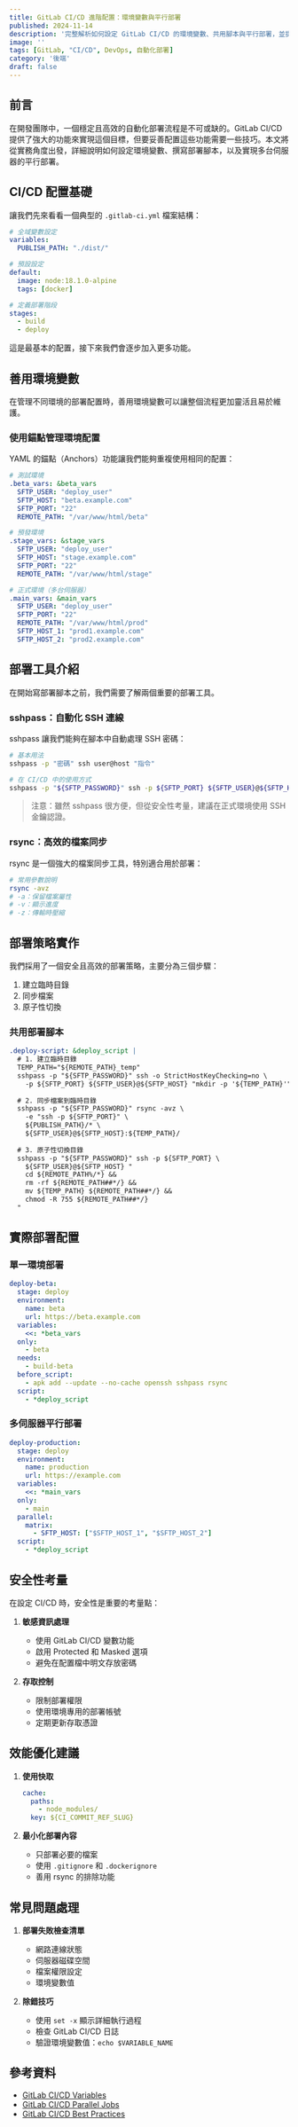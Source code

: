 ```yaml
---
title: GitLab CI/CD 進階配置：環境變數與平行部署
published: 2024-11-14
description: '完整解析如何設定 GitLab CI/CD 的環境變數、共用腳本與平行部署，並提供實用的部署策略和範例。'
image: ''
tags: [GitLab, "CI/CD", DevOps, 自動化部署]
category: '後端'
draft: false 
---
```


## 前言

在開發團隊中，一個穩定且高效的自動化部署流程是不可或缺的。GitLab CI/CD 提供了強大的功能來實現這個目標，但要妥善配置這些功能需要一些技巧。本文將從實務角度出發，詳細說明如何設定環境變數、撰寫部署腳本，以及實現多台伺服器的平行部署。

## CI/CD 配置基礎

讓我們先來看看一個典型的 `.gitlab-ci.yml` 檔案結構：

```yaml
# 全域變數設定
variables:
  PUBLISH_PATH: "./dist/"

# 預設設定
default:
  image: node:18.1.0-alpine
  tags: [docker]

# 定義部署階段
stages:
  - build
  - deploy
```

這是最基本的配置，接下來我們會逐步加入更多功能。

## 善用環境變數

在管理不同環境的部署配置時，善用環境變數可以讓整個流程更加靈活且易於維護。

### 使用錨點管理環境配置

YAML 的錨點（Anchors）功能讓我們能夠重複使用相同的配置：

```yaml
# 測試環境
.beta_vars: &beta_vars
  SFTP_USER: "deploy_user"
  SFTP_HOST: "beta.example.com"
  SFTP_PORT: "22"
  REMOTE_PATH: "/var/www/html/beta"

# 預發環境
.stage_vars: &stage_vars
  SFTP_USER: "deploy_user"
  SFTP_HOST: "stage.example.com"
  SFTP_PORT: "22"
  REMOTE_PATH: "/var/www/html/stage"

# 正式環境（多台伺服器）
.main_vars: &main_vars
  SFTP_USER: "deploy_user"
  SFTP_PORT: "22"
  REMOTE_PATH: "/var/www/html/prod"
  SFTP_HOST_1: "prod1.example.com"
  SFTP_HOST_2: "prod2.example.com"
```

## 部署工具介紹

在開始寫部署腳本之前，我們需要了解兩個重要的部署工具。

### sshpass：自動化 SSH 連線

sshpass 讓我們能夠在腳本中自動處理 SSH 密碼：

```bash
# 基本用法
sshpass -p "密碼" ssh user@host "指令"

# 在 CI/CD 中的使用方式
sshpass -p "${SFTP_PASSWORD}" ssh -p ${SFTP_PORT} ${SFTP_USER}@${SFTP_HOST} "指令"
```

> 注意：雖然 sshpass 很方便，但從安全性考量，建議在正式環境使用 SSH 金鑰認證。

### rsync：高效的檔案同步

rsync 是一個強大的檔案同步工具，特別適合用於部署：

```bash
# 常用參數說明
rsync -avz
# -a：保留檔案屬性
# -v：顯示進度
# -z：傳輸時壓縮
```

## 部署策略實作

我們採用了一個安全且高效的部署策略，主要分為三個步驟：

1. 建立臨時目錄
2. 同步檔案
3. 原子性切換

### 共用部署腳本

```yaml
.deploy-script: &deploy_script |
  # 1. 建立臨時目錄
  TEMP_PATH="${REMOTE_PATH}_temp"
  sshpass -p "${SFTP_PASSWORD}" ssh -o StrictHostKeyChecking=no \
    -p ${SFTP_PORT} ${SFTP_USER}@${SFTP_HOST} "mkdir -p '${TEMP_PATH}'"
  
  # 2. 同步檔案到臨時目錄
  sshpass -p "${SFTP_PASSWORD}" rsync -avz \
    -e "ssh -p ${SFTP_PORT}" \
    ${PUBLISH_PATH}/* \
    ${SFTP_USER}@${SFTP_HOST}:${TEMP_PATH}/
  
  # 3. 原子性切換目錄
  sshpass -p "${SFTP_PASSWORD}" ssh -p ${SFTP_PORT} \
    ${SFTP_USER}@${SFTP_HOST} "
    cd ${REMOTE_PATH%/*} &&
    rm -rf ${REMOTE_PATH##*/} &&
    mv ${TEMP_PATH} ${REMOTE_PATH##*/} &&
    chmod -R 755 ${REMOTE_PATH##*/}
  "
```

## 實際部署配置

### 單一環境部署

```yaml
deploy-beta:
  stage: deploy
  environment:
    name: beta
    url: https://beta.example.com
  variables:
    <<: *beta_vars
  only:
    - beta
  needs:
    - build-beta
  before_script:
    - apk add --update --no-cache openssh sshpass rsync
  script:
    - *deploy_script
```

### 多伺服器平行部署

```yaml
deploy-production:
  stage: deploy
  environment:
    name: production
    url: https://example.com
  variables:
    <<: *main_vars
  only:
    - main
  parallel:
    matrix:
      - SFTP_HOST: ["$SFTP_HOST_1", "$SFTP_HOST_2"]
  script:
    - *deploy_script
```

## 安全性考量

在設定 CI/CD 時，安全性是重要的考量點：

1. **敏感資訊處理**
   - 使用 GitLab CI/CD 變數功能
   - 啟用 Protected 和 Masked 選項
   - 避免在配置檔中明文存放密碼

2. **存取控制**
   - 限制部署權限
   - 使用環境專用的部署帳號
   - 定期更新存取憑證

## 效能優化建議

1. **使用快取**
   ```yaml
   cache:
     paths:
       - node_modules/
     key: ${CI_COMMIT_REF_SLUG}
   ```

2. **最小化部署內容**
   - 只部署必要的檔案
   - 使用 `.gitignore` 和 `.dockerignore`
   - 善用 rsync 的排除功能

## 常見問題處理

1. **部署失敗檢查清單**
   - 網路連線狀態
   - 伺服器磁碟空間
   - 檔案權限設定
   - 環境變數值

2. **除錯技巧**
   - 使用 `set -x` 顯示詳細執行過程
   - 檢查 GitLab CI/CD 日誌
   - 驗證環境變數值：`echo $VARIABLE_NAME`

## 參考資料

- [GitLab CI/CD Variables](https://docs.gitlab.com/ee/ci/variables/)
- [GitLab CI/CD Parallel Jobs](https://docs.gitlab.com/ee/ci/yaml/#parallel)
- [GitLab CI/CD Best Practices](https://docs.gitlab.com/ee/ci/yaml/README.html#anchors) 